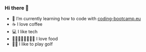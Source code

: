 ### Hi there 👋

- 🌱 I’m currently learning how to code with [coding-bootcamp.eu](https://coding-bootcamp.eu)
- ☕ I love coffee
- 💻 I like tech
- 🍕🍔🍟🥐🥩🍜🦪🥬 I love food
- 🏌️‍♂️ I like to play golf

<!--
**urbanitesinaframe/urbanitesinaframe** is a ✨ _special_ ✨ repository because its `README.md` (this file) appears on your GitHub profile.

Here are some ideas to get you started:

- 🔭 I’m currently working on ...
- 🌱 I’m currently learning ...
- 👯 I’m looking to collaborate on ...
- 🤔 I’m looking for help with ...
- 💬 Ask me about ...
- 📫 How to reach me: ...
- 😄 Pronouns: ...
- ⚡ Fun fact: ...
-->

